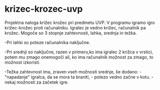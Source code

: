 # krizec-krozec-uvp
Projektna naloga križec krožec pri predmetu UVP.
V programu igramo igro križec-krožec proti računalniku. Igralec je vedno križec, računalnik pa krožec. Mogoče so 3 stopnje zahtevnosti, lahka, srednja in težka. 

-Pri lahki so poteze računalnika naključne.

-Pri srednji so naključne, razen v primeru,ko ima igralec 2 križca v vrstici,
potem mu zmago onemogoči ali, ko ima računalnik možnost za zmago, to možnost izkoristi.

-Težka zahtevnost ima, zraven vseh možnosti srednje, še dodano:
    - "napadanje" igralca, da se mora ta braniti, 
    - potezo vedno začne v kotu.
    - nekaj možnosti za začetek igre.
